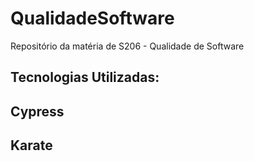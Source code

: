 # QualidadeSoftware
Repositório da matéria de S206 - Qualidade de Software

## Tecnologias Utilizadas:
## Cypress
## Karate
